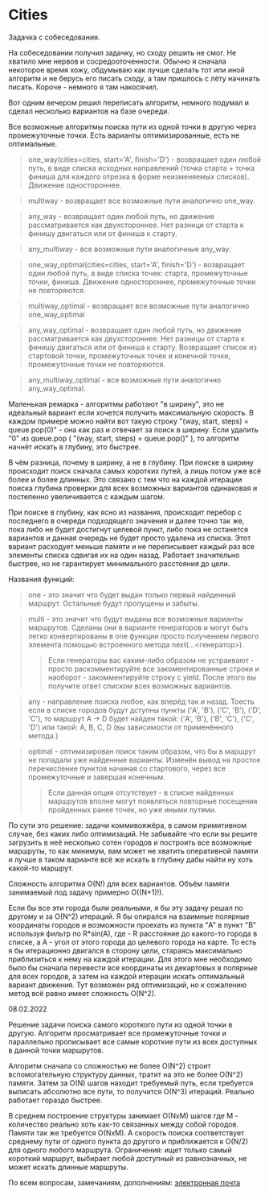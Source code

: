 # Cities
Задачка с собеседования.

На собеседовании получил задачку, но сходу решить не смог. 
Не хватило мне нервов и сосредооточенности. Обычно я сначала некоторое время хожу, 
обдумываю как лучше сделать тот или иной алгоритм и не берусь его писать сходу,
а там пришлось с лёту начинать писать. Короче - немного я там накосячил.

Вот одним вечером решил переписать алгоритм, немного подумал и сделал несколько 
вариантов на базе очереди.

Все возможные алгоритмы поиска пути из одной точки в другую через промежуточные 
точки. Есть варианты оптимизированные, есть не оптимальные.

> one_way(cities=cities, start='A', finish='D') - возвращает один любой путь,
    в виде списка исходных направлений (точка старта + точка финиша для каждого
    отрезка в форме неизменяемых списков). Движение одностороннее.
    
> multiway - возвращает все возможные пути аналогично one_way.

> any_way - возвращает один любой путь, но движение рассматривается как
    двухстороннее. Нет разници от старта к финишу двигаться или от финиша к
    старту.

> any_multiway - все возможные пути аналогичные any_way.

> one_way_optimal(cities=cities, start='A', finish='D') - возвращает один
    любой путь, в виде списка точек: старта, промежуточные точки, финиша.
    Движение одностороннее, промежуточные точки не повторяются.

> multiway_optimal - возвращает все возможные пути аналогично one_way_optimal

> any_way_optimal - возвращает один любой путь, но движение рассматривается
    как двухстороннее. Нет разницы от старта к финишу двигаться или от финиша к
    старту. Возвращает список из стартовой точки, промежуточных точек и
    конечной точки, промежуточные точки не повторяются.

> any_multiway_optimal - все возможные пути аналогично any_way_optimal.

Маленькая ремарка - алгоритмы работают "в ширину", это не идеальный вариант 
если хочется получить максимальную скорость. В каждом примере можно найти вот 
такую строку "(way, start, steps) = queue.pop(0)" - она как раз и отвечает за 
поиск в ширину. Если удалить "0" из queue.pop ( "(way, start, steps) = queue.pop()" ), 
то алгоритм начнёт искать в глубину, это быстрее. 

В чём разница, почему в ширину, а не в глубину. При поиске в ширину происходит
поиск сначала самых коротких путей, а лишь потом уже всё более и более длинных.
Это связано с тем что на каждой итерации поиска глубина проверки для всех 
возможных вариантов одинаковая и постепенно увеличивается с каждым шагом.

При поиске в глубину, как ясно из названия, происходит перебор с последнего в 
очереди подходящего значения и далее точно так же, пока либо не будет достигнут
целевой пункт, либо пока не останется вариантов и данная очередь не будет 
просто удалена из списка. Этот вариант расходует меньше памяти и не 
переписывает каждый раз все элементы списка сдвигая их на один назад. Работает 
значительно быстрее, но не гарантирует минимального расстояния до цели.

Названия функций:

> one - это значит что будет выдан только первый найденный маршрут. Остальные 
> будут пропущены и забыты. 

> multi - это значит что будут выданы все возможные варианты маршрутов. Сделаны 
> они в варианте генераторов и могут быть легко конвертированы в one функции 
> просто получением первого элемента помощью встроенного метода next(...<генератор>).
> > Если генераторы вас каким-либо образом не устраивают - просто 
> > раскомментируйте все закоментированные строки и наоборот - закомментируйте 
> > строку с yield. После этого вы получите ответ списком всех возможных вариантов. 

> any - направление поиска любое, как вперёд так и назад. Тоесть если в списке 
> городов будут дступны пункты ('A', 'B'), ('C', 'B'), ('D', 'C'), то маршрут 
> A -> D будет найден такой: ('A', 'B'), ('B', 'C'), ('C', 'D') или такой: A, B, 
> C, D (вы зависимости от применённого метода.)
 
> optimal - оптимизирован поиск таким образом, что бы в маршрут не попадали уже 
> найденные варианты. Изменён вывод на простое перечисление пунктов начиная со 
> стартового, через все промежуточные и завершая конечным.
> > Если данная опция отсутствует - в списке найденных маршрутов вполне могут 
> > появляться повторные посещения пройденных ранее точек, но уже иными путями.

По сути это решение: задачи коммивояжёра, в самом примитивном случае, без каких 
либо оптимизаций. Не забывайте что если вы решите загрузить в неё несколько
сотен городов и построить все возможные маршруты, то как минимум, вам может не
хватить оперативной памяти и лучше в таком варианте всё же искать в глубину 
дабы найти ну хоть какой-то маршрут.

Сложность алгоритма O(N!) для всех вариантов. Объём памяти занимаемый под 
задачу примерно O((N+1)!).

Если бы все эти города были реальными, я бы эту задачу решал по другому и за 
O(N^2) итераций. Я бы опирался на взаимные полярные координаты городов и 
возможности проехать из пункта "A" в пункт "B" используя фильтр по R*sin(A), 
где - R расстояние до какого-то города в списке, а A - угол от этого города до 
целевого города на карте. То есть я бы итерационно двигался в сторону цели, 
стараясь максимально приблизиться к нему на каждой итерации. Для этого мне 
необходимо было бы сначала перевести все координаты из декартовых в полярные 
для всех городов, а затем на каждой итерации искать оптимальный вариант 
движения. Тут возможен ряд оптимизаций, но к сожалению метод всё равно имеет 
сложность O(N^2).

08.02.2022

Решение задачи поиска самого короткого пути из одной точки в другую.
Алгоритм просматривает все промежуточные точки и параллельно прописывает
все самые короткие пути из всех доступных в данной точки маршрутов.

Алгоритм сначала со сложностью не более O(N^2) строит вспомогательную
структуру данных, тратит на это не более O(N^2) памяти. Затем за O(N) шагов
находит требуемый путь, если требуется выписать абсолютно все пути, то
получится O(N^3) итераций. Реально работает гораздо быстрее.

В среднем построение структуры занимает O(NxM) шагов где M - количество реально
хоть как-то связанных между собой городов. Памяти так же требуется O(NxM).
А скорость поиска соответствует среднему пути от одного пункта до другого и
приближается к O(N/2) для одного любого маршрута.
Ограничения: ищет только самый короткий маршрут, выбирает любой доступный
из равнозначных, не может искать длинные маршруты.

По всем вопросам, замечаниям, дополнениям: [электронная почта](mailto:zhss.83@yandex.ru)
